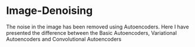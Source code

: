# Image-Denoising
The noise in the image has been removed using Autoencoders. Here I have presented the difference between the Basic Autoencoders, Variational Autoencoders and Convolutional Autoencoders
